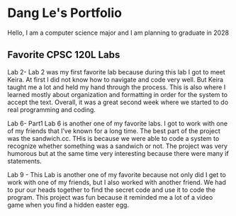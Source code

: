 
# Dang Le's Portfolio

Hello, I am a computer science major and I am planning to graduate in 2028

## Favorite CPSC 120L Labs

Lab 2-
Lab 2 was my first favorite lab because during this lab I got to meet Keira. At first I did not know how to navigate and code very well. But Keira taught me a lot and held my hand through the process. This is also where I learned mostly about organization and formatting in order for the system to accept the text. Overall, it was a great second week where we started to do real programming and coding. 

Lab 6- Part1
Lab 6 is another one of my favorite labs. I got to work with one of my friends that I’ve known for a long time. The best part of the project was the sandwich.cc. THis is because we were able to code a system to recognize whether something was a sandwich or not. The project was very humorous but at the same time very interesting because there were many if statements.

Lab 9 - 
This Lab is another one of my favorite because not only did I get to work with one of my friends, but I also worked with another friend. We had to pur our heads together to find the secret code and use it to code the program. This project was fun because it reminded me a lot of a video game when you find a hidden easter egg.
